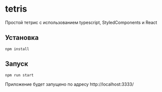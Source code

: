 # tetris
Простой тетрис с использованием typescript, StyledComponents и React

## Установка
`npm install`

## Запуск
`npm run start`

Приложение будет запущено по адресу http://localhost:3333/
